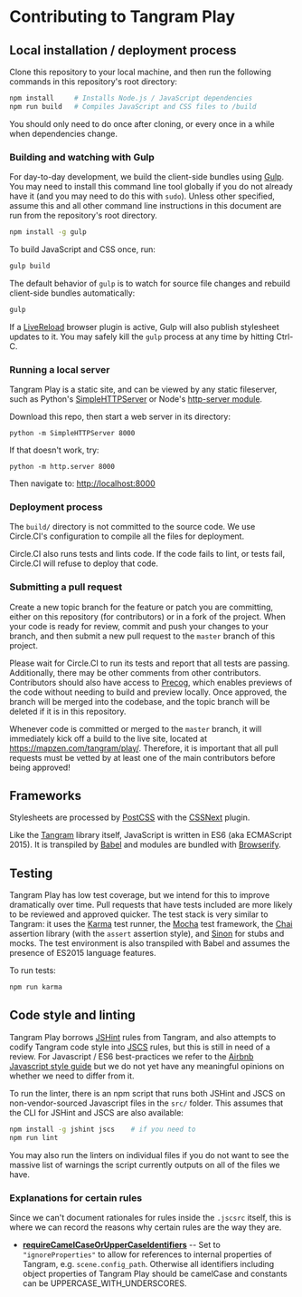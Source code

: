 # Contributing to Tangram Play

## Local installation / deployment process

Clone this repository to your local machine, and then run the following commands in this repository's root directory:

```sh
npm install     # Installs Node.js / JavaScript dependencies
npm run build   # Compiles JavaScript and CSS files to /build
```

You should only need to do once after cloning, or every once in a while when dependencies change.

### Building and watching with Gulp

For day-to-day development, we build the client-side bundles using [Gulp](http://gulpjs.com/). You may need to install this command line tool globally if you do not already have it (and you may need to do this with `sudo`). Unless other specified, assume this and all other command line instructions in this document are run from the repository's root directory.

```sh
npm install -g gulp
```

To build JavaScript and CSS once, run:

```sh
gulp build
```

The default behavior of `gulp` is to watch for source file changes and rebuild client-side bundles automatically:

```sh
gulp
```

If a [LiveReload](http://livereload.com/) browser plugin is active, Gulp will also publish stylesheet updates to it. You may safely kill the `gulp` process at any time by hitting Ctrl-C.

### Running a local server

Tangram Play is a static site, and can be viewed by any static fileserver, such as Python's [SimpleHTTPServer](https://docs.python.org/2/library/simplehttpserver.html) or Node's [http-server module](https://www.npmjs.com/package/http-server).

Download this repo, then start a web server in its directory:

    python -m SimpleHTTPServer 8000

If that doesn't work, try:

    python -m http.server 8000

Then navigate to: [http://localhost:8000](http://localhost:8000)

### Deployment process

The `build/` directory is not committed to the source code. We use Circle.CI's configuration to compile all the files for deployment.

Circle.CI also runs tests and lints code. If the code fails to lint, or tests fail, Circle.CI will refuse to deploy that code.

### Submitting a pull request

Create a new topic branch for the feature or patch you are committing, either on this repository (for contributors) or in a fork of the project. When your code is ready for review, commit and push your changes to your branch, and then submit a new pull request to the `master` branch of this project.

Please wait for Circle.CI to run its tests and report that all tests are passing. Additionally, there may be other comments from other contributors. Contributors should also have access to [Precog](https://github.com/mapzen/precog), which enables previews of the code without needing to build and preview locally. Once approved, the branch will be merged into the codebase, and the topic branch will be deleted if it is in this repository.

Whenever code is committed or merged to the `master` branch, it will immediately kick off a build to the live site, located at https://mapzen.com/tangram/play/. Therefore, it is important that all pull requests must be vetted by at least one of the main contributors before being approved!

## Frameworks

Stylesheets are processed by [PostCSS](https://github.com/postcss/postcss) with the [CSSNext](http://cssnext.io/) plugin.

Like the [Tangram](https://github.com/tangrams/tangram) library itself, JavaScript is written in ES6 (aka ECMAScript 2015). It is transpiled by [Babel](https://babeljs.io/) and modules are bundled with [Browserify](http://browserify.org/).

## Testing

Tangram Play has low test coverage, but we intend for this to improve dramatically over time. Pull requests that have tests included are more likely to be reviewed and approved quicker. The test stack is very similar to Tangram: it uses the [Karma][karma] test runner, the [Mocha][mocha] test framework, the [Chai][chai] assertion library (with the `assert` assertion style), and [Sinon][sinon] for stubs and mocks. The test environment is also transpiled with Babel and assumes the presence of ES2015 language features.

To run tests:

```sh
npm run karma
```

[karma]: https://karma-runner.github.io/
[mocha]: https://mochajs.org/
[chai]: http://chaijs.com/
[sinon]: http://sinonjs.org/

## Code style and linting

Tangram Play borrows [JSHint](http://jshint.com/docs/) rules from Tangram, and also attempts to codify Tangram code style into [JSCS](http://jscs.info/) rules, but this is still in need of a review. For Javascript / ES6 best-practices we refer to the [Airbnb Javascript style guide](https://github.com/airbnb/javascript) but we do not yet have any meaningful opinions on whether we need to differ from it.

To run the linter, there is an npm script that runs both JSHint and JSCS on non-vendor-sourced Javascript files in the `src/` folder. This assumes that the CLI for JSHint and JSCS are also available:

```sh
npm install -g jshint jscs    # if you need to
npm run lint
```

You may also run the linters on individual files if you do not want to see the massive list of warnings the script currently outputs on all of the files we have.

### Explanations for certain rules

Since we can't document rationales for rules inside the `.jscsrc` itself, this is where we can record the reasons why certain rules are the way they are.

- **[requireCamelCaseOrUpperCaseIdentifiers](http://jscs.info/rule/requireCamelCaseOrUpperCaseIdentifiers)** -- Set to `"ignoreProperties"` to allow for references to internal properties of Tangram, e.g. `scene.config_path`. Otherwise all identifiers including object properties of Tangram Play should be camelCase and constants can be UPPERCASE_WITH_UNDERSCORES.
